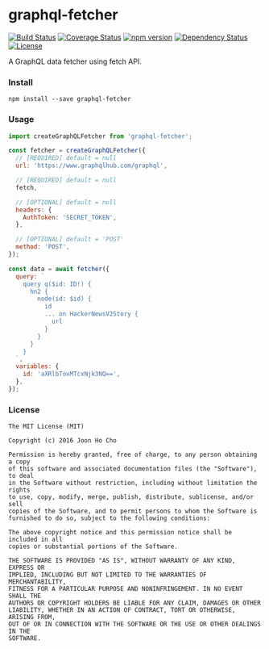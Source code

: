 # graphql-fetcher
[![Build Status](https://travis-ci.org/joonhocho/graphql-fetcher.svg?branch=master)](https://travis-ci.org/joonhocho/graphql-fetcher)
[![Coverage Status](https://coveralls.io/repos/github/joonhocho/graphql-fetcher/badge.svg?branch=master)](https://coveralls.io/github/joonhocho/graphql-fetcher?branch=master)
[![npm version](https://badge.fury.io/js/graphql-fetcher.svg)](https://badge.fury.io/js/graphql-fetcher)
[![Dependency Status](https://david-dm.org/joonhocho/graphql-fetcher.svg)](https://david-dm.org/joonhocho/graphql-fetcher)
[![License](http://img.shields.io/:license-mit-blue.svg)](http://doge.mit-license.org)


A GraphQL data fetcher using fetch API.


### Install
```
npm install --save graphql-fetcher
```


### Usage
```javascript
import createGraphQLFetcher from 'graphql-fetcher';

const fetcher = createGraphQLFetcher({
  // [REQUIRED] default = null
  url: 'https://www.graphqlhub.com/graphql',

  // [REQUIRED] default = null
  fetch,

  // [OPTIONAL] default = null
  headers: {
    AuthToken: 'SECRET_TOKEN',
  },

  // [OPTIONAL] default = 'POST'
  method: 'POST',
});

const data = await fetcher({
  query: `
    query q($id: ID!) {
      hn2 {
        node(id: $id) {
          id
          ... on HackerNewsV2Story {
            url
          }
        }
      }
    }
  `,
  variables: {
    id: 'aXRlbToxMTcxNjk3NQ==',
  },
});
```


### License
```
The MIT License (MIT)

Copyright (c) 2016 Joon Ho Cho

Permission is hereby granted, free of charge, to any person obtaining a copy
of this software and associated documentation files (the "Software"), to deal
in the Software without restriction, including without limitation the rights
to use, copy, modify, merge, publish, distribute, sublicense, and/or sell
copies of the Software, and to permit persons to whom the Software is
furnished to do so, subject to the following conditions:

The above copyright notice and this permission notice shall be included in all
copies or substantial portions of the Software.

THE SOFTWARE IS PROVIDED "AS IS", WITHOUT WARRANTY OF ANY KIND, EXPRESS OR
IMPLIED, INCLUDING BUT NOT LIMITED TO THE WARRANTIES OF MERCHANTABILITY,
FITNESS FOR A PARTICULAR PURPOSE AND NONINFRINGEMENT. IN NO EVENT SHALL THE
AUTHORS OR COPYRIGHT HOLDERS BE LIABLE FOR ANY CLAIM, DAMAGES OR OTHER
LIABILITY, WHETHER IN AN ACTION OF CONTRACT, TORT OR OTHERWISE, ARISING FROM,
OUT OF OR IN CONNECTION WITH THE SOFTWARE OR THE USE OR OTHER DEALINGS IN THE
SOFTWARE.
```
